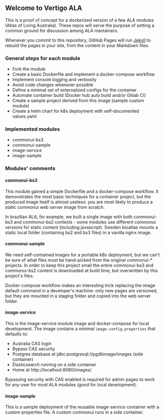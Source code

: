 ## Welcome to Vertigo ALA

This is a proof of concept for a dockerized version of a few ALA modules (Atlas of Living Australia). These repos will serve the purpose of setting a common ground for discussion among ALA mantainers.

Whenever you commit to this repository, GitHub Pages will run [Jekyll](https://jekyllrb.com/) to rebuild the pages in your site, from the content in your Markdown files.

### General steps for each module

- Fork the module
- Create a basic Dockerfile and implement a docker-compose workflow
- Implement console logging and verbosity
- Avoid code changes whenever possible
- Define a minimal set of externalized configs for the container
- Automate container build (Docker hub auto build and/or Gitlab CI)
- Create a sample project derived from this image (sample custom module)
- Create a helm chart for k8s deployment with self-documented values.yaml

### Implemented modules

- commonui-bs3
- commonui-sample
- image-service
- image-sample

### Modules' comments

#### commonui-bs3

This module gained a simple Dockerfile and a docker-compose workflow. It demonstrates the most basic techniques for a container project, but the produced image itself is almost useless: you are most likely to produce a static commonui web server image from scratch.

In brazilian ALA, for example, we built a single image with both commonui-bs3 and commonui-bs2 contexts - some modules use different commonui versions for static content (including javascript). Sweden bioatlas mounts a static local folder (containing bs2 and bs3 files) in a vanilla nginx image.

#### commonui-sample

We need self-contained images for a portable k8s deployment, but we can't be sure of what files must be hand-picked from the original commonui-* projects. In order to keep this project small the entire commonui-bs3 and commonui-bs2 content is downloaded at build time, but overwritten by this project's files.

Docker-compose workflow makes an interesting trick replacing the image default command in a developer's machine: only new pages are versioned, but they are mounted in a staging folder and copied into the web server folder.

#### image-service

This is the image-service module image and docker-compose for local development. The image contains a minimal `image-config.properties` that defaults to:

- Australia CAS login
- Bypass CAS security
- Postgres database at jdbc:postgresql://pgdbimage/images (side container)
- Elasticsearch running on a side container
- Home at http://localhost:8080/images/

Bypassing security with CAS enabled is required for admin pages to work for any user for most ALA modules (good for local development).

#### image-sample

This is a sample deployment of the reusable image-service container with a custom properties file. A custom commonui runs in a side container.
